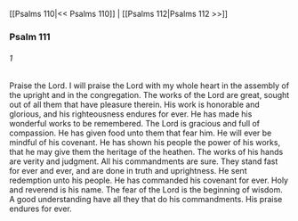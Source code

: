 [[Psalms 110|<< Psalms 110]]  |  [[Psalms 112|Psalms 112 >>]]

### Psalm 111
###### 1
Praise the Lord. I will praise the Lord with my whole heart in the assembly of the upright and in the congregation. The works of the Lord are great, sought out of all them that have pleasure therein. His work is honorable and glorious, and his righteousness endures for ever. He has made his wonderful works to be remembered. The Lord is gracious and full of compassion. He has given food unto them that fear him. He will ever be mindful of his covenant. He has shown his people the power of his works, that he may give them the heritage of the heathen. The works of his hands are verity and judgment. All his commandments are sure. They stand fast for ever and ever, and are done in truth and uprightness. He sent redemption unto his people. He has commanded his covenant for ever. Holy and reverend is his name. The fear of the Lord is the beginning of wisdom. A good understanding have all they that do his commandments. His praise endures for ever.